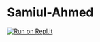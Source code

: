 # Samiul-Ahmed
[![Run on Repl.it](https://repl.it/badge/github/samiularnob12/Samiul-Ahmed)](https://repl.it/github/samiularnob12/Samiul-Ahmed)
